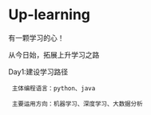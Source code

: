 # Up-learning
有一颗学习的心！

从今日始，拓展上升学习之路

Day1:建设学习路径

     主体编程语言：python、java
 
     主要运用方向：机器学习、深度学习、大数据分析
  
